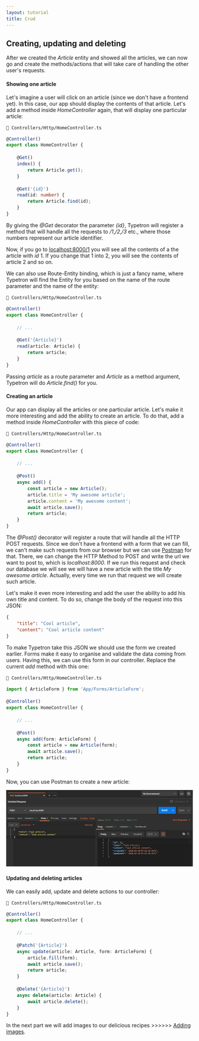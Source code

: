 ```yaml
---
layout: tutorial
title: Crud
---
```


## Creating, updating and deleting

After we created the _Article_ entity and showed all the articles, we can now go and create the methods/actions that 
will take care of handling the other user's requests. 

#### Showing one article

Let's imagine a user will click on an article (since we don't have a frontend yet). In this case, our app
should display the contents of that article. Let's add a method inside _HomeController_ again, that will 
display one particular article:
   
```file-path
📁 Controllers/Http/HomeController.ts
```
```ts
@Controller()
export class HomeController {

    @Get()
    index() {
        return Article.get();
    }

    @Get('{id}')
    read(id: number) {
        return Article.find(id);
    }
}
```

By giving the _@Get_ decorator the parameter _{id}_, Typetron will register a method that will handle all the
requests to _/1_,_/2_,_/3_ etc., where those numbers represent our article identifier.

Now, if you go to [localhost:8000/1](http://localhost:8000/1) you will see all the contents of a the article with 
_id_ 1. If you change that 1 into 2, you will see the contents of article 2 and so on.

We can also use Route-Entity binding, which is just a fancy name, where Typetron will find the Entity for you based 
on the name of the route parameter and the name of the entity:

```file-path
📁 Controllers/Http/HomeController.ts
```
```ts
@Controller()
export class HomeController {

    // ...

    @Get('{Article}')
    read(article: Article) {
        return article;
    }
}
```

Passing _article_ as a route parameter and _Article_ as a method argument, Typetron will do _Article.find()_ for you. 

#### Creating an article

Our app can display all the articles or one particular article. Let's make it more interesting and add the 
ability to create an article. To do that, add a method inside _HomeController_ with this piece of code:

```file-path
📁 Controllers/Http/HomeController.ts
```
```ts
@Controller()
export class HomeController {

    // ...

    @Post()
    async add() {
        const article = new Article();
        article.title = 'My awesome article';
        article.content = 'My awesome content';
        await article.save();
        return article;
    }
}
```

The _@Post()_ decorator will register a route that will handle all the HTTP POST requests.
Since we don't have a frontend with a form that we can fill, we can't make such requests from our browser but we can 
use [Postman](https://www.getpostman.com/) for that. There, we can change the HTTP Method to POST and write the url 
we want to post to, which is _localhost:8000_. If we run this request and check our database we will see we 
will have a new article with the title _My awesome article_. Actually, every time we run that request we will create
such article. 

Let's make it even more interesting and add the user the ability to add his own title and content. To do so,
change the body of the request into this JSON:
```json
{
    "title": "Cool article",
    "content": "Cool article content"
}
```

To make Typetron take this JSON we should use the form we created earlier. Forms make it easy to organise and validate
the data coming from users. Having this, we can use this form in our controller. Replace the current _add_ method with
this one:

```file-path
📁 Controllers/Http/HomeController.ts
```
```ts
import { ArticleForm } from 'App/Forms/ArticleForm';

@Controller()
export class HomeController {

    // ...

    @Post()
    async add(form: ArticleForm) {
        const article = new Article(form);
        await article.save();
        return article;
    }
}
```
Now, you can use Postman to create a new article:

<p align="center" class="window">
  <img src="/images/tutorials/blog/new-article.jpg" />
</p> 

#### Updating and deleting articles

We can easily add, update and delete actions to our controller:

```file-path
📁 Controllers/Http/HomeController.ts
```
```ts
@Controller()
export class HomeController {

    // ...

    @Patch('{Article}')
    async update(article: Article, form: ArticleForm) {
        article.fill(form);
        await article.save();
        return article;
    }

    @Delete('{Article}')
    async delete(article: Article) {
        await article.delete();
    }
}
```


In the next part we will add images to our delicious recipes >>>>>> [Adding images](images).

